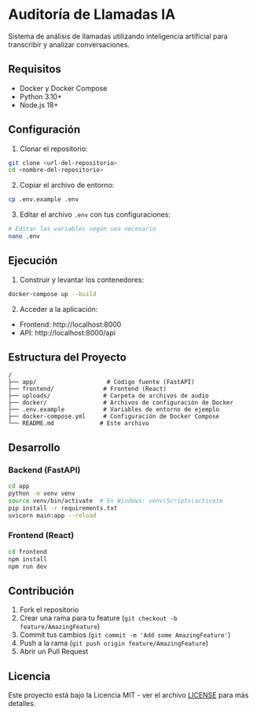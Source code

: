 # Auditoría de Llamadas IA

Sistema de análisis de llamadas utilizando inteligencia artificial para transcribir y analizar conversaciones.

## Requisitos

- Docker y Docker Compose
- Python 3.10+
- Node.js 18+

## Configuración

1. Clonar el repositorio:
```bash
git clone <url-del-repositorio>
cd <nombre-del-repositorio>
```

2. Copiar el archivo de entorno:
```bash
cp .env.example .env
```

3. Editar el archivo `.env` con tus configuraciones:
```bash
# Editar las variables según sea necesario
nano .env
```

## Ejecución

1. Construir y levantar los contenedores:
```bash
docker-compose up --build
```

2. Acceder a la aplicación:
- Frontend: http://localhost:8000
- API: http://localhost:8000/api

## Estructura del Proyecto

```
/
├── app/                    # Código fuente (FastAPI)
├── frontend/              # Frontend (React)
├── uploads/               # Carpeta de archivos de audio
├── docker/                # Archivos de configuración de Docker
├── .env.example           # Variables de entorno de ejemplo
├── docker-compose.yml     # Configuración de Docker Compose
└── README.md             # Este archivo
```

## Desarrollo

### Backend (FastAPI)

```bash
cd app
python -m venv venv
source venv/bin/activate  # En Windows: venv\Scripts\activate
pip install -r requirements.txt
uvicorn main:app --reload
```

### Frontend (React)

```bash
cd frontend
npm install
npm run dev
```

## Contribución

1. Fork el repositorio
2. Crear una rama para tu feature (`git checkout -b feature/AmazingFeature`)
3. Commit tus cambios (`git commit -m 'Add some AmazingFeature'`)
4. Push a la rama (`git push origin feature/AmazingFeature`)
5. Abrir un Pull Request

## Licencia

Este proyecto está bajo la Licencia MIT - ver el archivo [LICENSE](LICENSE) para más detalles. 